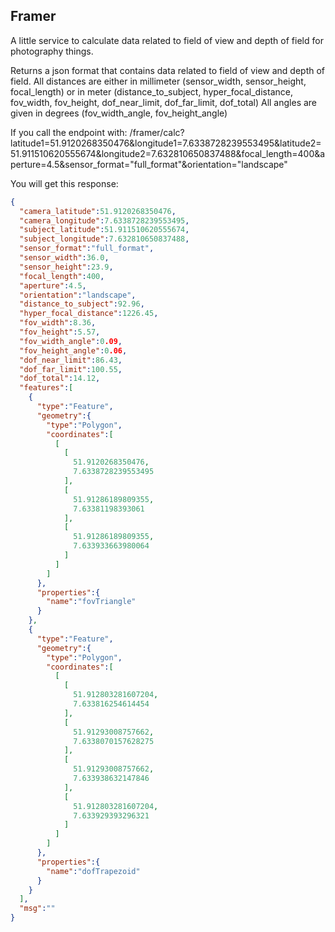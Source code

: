## Framer

A little service to calculate data related to field of view and depth of field for photography things.

Returns a json format that contains data related to field of view and depth of field.
All distances are either in millimeter (sensor_width, sensor_height, focal_length) or in meter (distance_to_subject, hyper_focal_distance, fov_width, fov_height, dof_near_limit, dof_far_limit, dof_total)
All angles are given in degrees (fov_width_angle, fov_height_angle)

If you call the endpoint with:
/framer/calc?latitude1=51.9120268350476&longitude1=7.6338728239553495&latitude2=51.911510620555674&longitude2=7.632810650837488&focal_length=400&aperture=4.5&sensor_format="full_format"&orientation="landscape"
 
You will get this response:
````json
{
  "camera_latitude":51.9120268350476,
  "camera_longitude":7.6338728239553495,
  "subject_latitude":51.911510620555674,
  "subject_longitude":7.632810650837488,
  "sensor_format":"full_format",
  "sensor_width":36.0,
  "sensor_height":23.9,
  "focal_length":400,
  "aperture":4.5,
  "orientation":"landscape",
  "distance_to_subject":92.96,
  "hyper_focal_distance":1226.45,
  "fov_width":8.36,
  "fov_height":5.57,
  "fov_width_angle":0.09,
  "fov_height_angle":0.06,
  "dof_near_limit":86.43,
  "dof_far_limit":100.55,
  "dof_total":14.12,
  "features":[
    {
      "type":"Feature",
      "geometry":{
        "type":"Polygon",
        "coordinates":[
          [
            [
              51.9120268350476,
              7.6338728239553495
            ],
            [
              51.91286189809355,
              7.63381198393061
            ],
            [
              51.91286189809355,
              7.633933663980064
            ]
          ]
        ]
      },
      "properties":{
        "name":"fovTriangle"
      }
    },
    {
      "type":"Feature",
      "geometry":{
        "type":"Polygon",
        "coordinates":[
          [
            [
              51.912803281607204,
              7.633816254614454
            ],
            [
              51.91293008757662,
              7.6338070157628275
            ],
            [
              51.91293008757662,
              7.633938632147846
            ],
            [
              51.912803281607204,
              7.633929393296321
            ]
          ]
        ]
      },
      "properties":{
        "name":"dofTrapezoid"
      }
    }
  ],
  "msg":""
}
```` 

